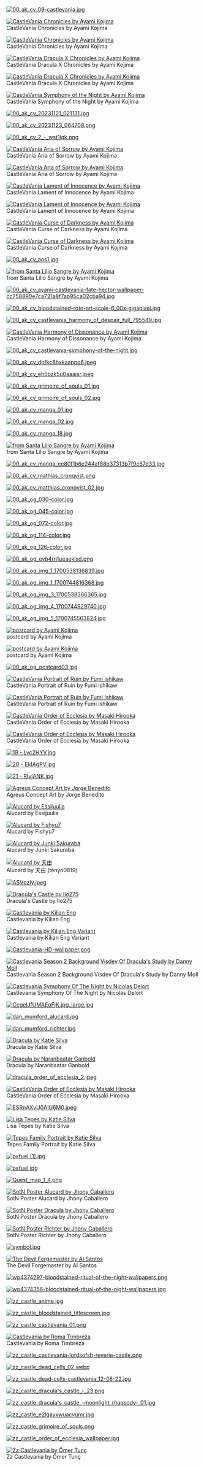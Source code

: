 [![00_ak_cv_09-castlevania.jpg](00_ak_cv_09-castlevania.jpg "00_ak_cv_09-castlevania.jpg")](https://raw.githubusercontent.com/buckmanc/Wallpapers/main/mobile/castlevania/00_ak_cv_09-castlevania.jpg)

[![CastleVania Chronicles by Ayami Kojima](00_ak_cv_10_-_okwphcm.png "CastleVania Chronicles by Ayami Kojima")](https://raw.githubusercontent.com/buckmanc/Wallpapers/main/mobile/castlevania/00_ak_cv_10_-_okwphcm.png)\
CastleVania Chronicles by Ayami Kojima

[![CastleVania Chronicles by Ayami Kojima](00_ak_cv_11_-_fkm5qdq.png "CastleVania Chronicles by Ayami Kojima")](https://raw.githubusercontent.com/buckmanc/Wallpapers/main/mobile/castlevania/00_ak_cv_11_-_fkm5qdq.png)\
CastleVania Chronicles by Ayami Kojima

[![CastleVania Dracula X Chronicles by Ayami Kojima](00_ak_cv_12_-_k4ddwli.png "CastleVania Dracula X Chronicles by Ayami Kojima")](https://raw.githubusercontent.com/buckmanc/Wallpapers/main/mobile/castlevania/00_ak_cv_12_-_k4ddwli.png)\
CastleVania Dracula X Chronicles by Ayami Kojima

[![CastleVania Dracula X Chronicles by Ayami Kojima](00_ak_cv_13_-_r1vgp71.png "CastleVania Dracula X Chronicles by Ayami Kojima")](https://raw.githubusercontent.com/buckmanc/Wallpapers/main/mobile/castlevania/00_ak_cv_13_-_r1vgp71.png)\
CastleVania Dracula X Chronicles by Ayami Kojima

[![CastleVania Symphony of the Night by Ayami Kojima](00_ak_cv_1_-_wyzd3zs.png "CastleVania Symphony of the Night by Ayami Kojima")](https://raw.githubusercontent.com/buckmanc/Wallpapers/main/mobile/castlevania/00_ak_cv_1_-_wyzd3zs.png)\
CastleVania Symphony of the Night by Ayami Kojima

[![00_ak_cv_20231121_021131.jpg](00_ak_cv_20231121_021131.jpg "00_ak_cv_20231121_021131.jpg")](https://raw.githubusercontent.com/buckmanc/Wallpapers/main/mobile/castlevania/00_ak_cv_20231121_021131.jpg)

[![00_ak_cv_20231123_064708.png](00_ak_cv_20231123_064708.png "00_ak_cv_20231123_064708.png")](https://raw.githubusercontent.com/buckmanc/Wallpapers/main/mobile/castlevania/00_ak_cv_20231123_064708.png)

[![00_ak_cv_2_-_wst1iqk.png](00_ak_cv_2_-_wst1iqk.png "00_ak_cv_2_-_wst1iqk.png")](https://raw.githubusercontent.com/buckmanc/Wallpapers/main/mobile/castlevania/00_ak_cv_2_-_wst1iqk.png)

[![CastleVania Aria of Sorrow by Ayami Kojima](00_ak_cv_4_-_gnlbxuj.png "CastleVania Aria of Sorrow by Ayami Kojima")](https://raw.githubusercontent.com/buckmanc/Wallpapers/main/mobile/castlevania/00_ak_cv_4_-_gnlbxuj.png)\
CastleVania Aria of Sorrow by Ayami Kojima

[![CastleVania Aria of Sorrow by Ayami Kojima](00_ak_cv_5_-_tvtvwtu.png "CastleVania Aria of Sorrow by Ayami Kojima")](https://raw.githubusercontent.com/buckmanc/Wallpapers/main/mobile/castlevania/00_ak_cv_5_-_tvtvwtu.png)\
CastleVania Aria of Sorrow by Ayami Kojima

[![CastleVania Lament of Innocence by Ayami Kojima](00_ak_cv_6_-_9a6skuo.jpg "CastleVania Lament of Innocence by Ayami Kojima")](https://raw.githubusercontent.com/buckmanc/Wallpapers/main/mobile/castlevania/00_ak_cv_6_-_9a6skuo.jpg)\
CastleVania Lament of Innocence by Ayami Kojima

[![CastleVania Lament of Innocence by Ayami Kojima](00_ak_cv_7_-_s3mlvy9.png "CastleVania Lament of Innocence by Ayami Kojima")](https://raw.githubusercontent.com/buckmanc/Wallpapers/main/mobile/castlevania/00_ak_cv_7_-_s3mlvy9.png)\
CastleVania Lament of Innocence by Ayami Kojima

[![CastleVania Curse of Darkness by Ayami Kojima](00_ak_cv_8_-_hcr2yau.jpg "CastleVania Curse of Darkness by Ayami Kojima")](https://raw.githubusercontent.com/buckmanc/Wallpapers/main/mobile/castlevania/00_ak_cv_8_-_hcr2yau.jpg)\
CastleVania Curse of Darkness by Ayami Kojima

[![CastleVania Curse of Darkness by Ayami Kojima](00_ak_cv_9_-_cs6igfl.png "CastleVania Curse of Darkness by Ayami Kojima")](https://raw.githubusercontent.com/buckmanc/Wallpapers/main/mobile/castlevania/00_ak_cv_9_-_cs6igfl.png)\
CastleVania Curse of Darkness by Ayami Kojima

[![00_ak_cv_aos1.jpg](00_ak_cv_aos1.jpg "00_ak_cv_aos1.jpg")](https://raw.githubusercontent.com/buckmanc/Wallpapers/main/mobile/castlevania/00_ak_cv_aos1.jpg)

[![from Santa Lilio Sangre by Ayami Kojima](00_ak_cv_artbook21.jpg "from Santa Lilio Sangre by Ayami Kojima")](https://raw.githubusercontent.com/buckmanc/Wallpapers/main/mobile/castlevania/00_ak_cv_artbook21.jpg)\
from Santa Lilio Sangre by Ayami Kojima

[![00_ak_cv_ayami-castlevania-fate-hector-wallpaper-cc758890e7ca721a8f7ab95ca02cba94.jpg](00_ak_cv_ayami-castlevania-fate-hector-wallpaper-cc758890e7ca721a8f7ab95ca02cba94.jpg "00_ak_cv_ayami-castlevania-fate-hector-wallpaper-cc758890e7ca721a8f7ab95ca02cba94.jpg")](https://raw.githubusercontent.com/buckmanc/Wallpapers/main/mobile/castlevania/00_ak_cv_ayami-castlevania-fate-hector-wallpaper-cc758890e7ca721a8f7ab95ca02cba94.jpg)

[![00_ak_cv_bloodstained-rotn-art-scale-6_00x-gigapixel.jpg](00_ak_cv_bloodstained-rotn-art-scale-6_00x-gigapixel.jpg "00_ak_cv_bloodstained-rotn-art-scale-6_00x-gigapixel.jpg")](https://raw.githubusercontent.com/buckmanc/Wallpapers/main/mobile/castlevania/00_ak_cv_bloodstained-rotn-art-scale-6_00x-gigapixel.jpg)

[![00_ak_cv_castlevania_harmony_of_despair_full_795549.jpg](00_ak_cv_castlevania_harmony_of_despair_full_795549.jpg "00_ak_cv_castlevania_harmony_of_despair_full_795549.jpg")](https://raw.githubusercontent.com/buckmanc/Wallpapers/main/mobile/castlevania/00_ak_cv_castlevania_harmony_of_despair_full_795549.jpg)

[![CastleVania Harmony of Dissonance by Ayami Kojima](00_ak_cv_castlevania-harmony-of-dissonance.jpg "CastleVania Harmony of Dissonance by Ayami Kojima")](https://raw.githubusercontent.com/buckmanc/Wallpapers/main/mobile/castlevania/00_ak_cv_castlevania-harmony-of-dissonance.jpg)\
CastleVania Harmony of Dissonance by Ayami Kojima

[![00_ak_cv_castlevania-symphony-of-the-night.jpg](00_ak_cv_castlevania-symphony-of-the-night.jpg "00_ak_cv_castlevania-symphony-of-the-night.jpg")](https://raw.githubusercontent.com/buckmanc/Wallpapers/main/mobile/castlevania/00_ak_cv_castlevania-symphony-of-the-night.jpg)

[![00_ak_cv_dpfkc8hxkaappo6.jpeg](00_ak_cv_dpfkc8hxkaappo6.jpeg "00_ak_cv_dpfkc8hxkaappo6.jpeg")](https://raw.githubusercontent.com/buckmanc/Wallpapers/main/mobile/castlevania/00_ak_cv_dpfkc8hxkaappo6.jpeg)

[![00_ak_cv_eh5bzk5u0aaajsr.jpeg](00_ak_cv_eh5bzk5u0aaajsr.jpeg "00_ak_cv_eh5bzk5u0aaajsr.jpeg")](https://raw.githubusercontent.com/buckmanc/Wallpapers/main/mobile/castlevania/00_ak_cv_eh5bzk5u0aaajsr.jpeg)

[![00_ak_cv_grimoire_of_souls_01.jpg](00_ak_cv_grimoire_of_souls_01.jpg "00_ak_cv_grimoire_of_souls_01.jpg")](https://raw.githubusercontent.com/buckmanc/Wallpapers/main/mobile/castlevania/00_ak_cv_grimoire_of_souls_01.jpg)

[![00_ak_cv_grimoire_of_souls_02.jpg](00_ak_cv_grimoire_of_souls_02.jpg "00_ak_cv_grimoire_of_souls_02.jpg")](https://raw.githubusercontent.com/buckmanc/Wallpapers/main/mobile/castlevania/00_ak_cv_grimoire_of_souls_02.jpg)

[![00_ak_cv_manga_01.jpg](00_ak_cv_manga_01.jpg "00_ak_cv_manga_01.jpg")](https://raw.githubusercontent.com/buckmanc/Wallpapers/main/mobile/castlevania/00_ak_cv_manga_01.jpg)

[![00_ak_cv_manga_02.jpg](00_ak_cv_manga_02.jpg "00_ak_cv_manga_02.jpg")](https://raw.githubusercontent.com/buckmanc/Wallpapers/main/mobile/castlevania/00_ak_cv_manga_02.jpg)

[![00_ak_cv_manga_18.jpg](00_ak_cv_manga_18.jpg "00_ak_cv_manga_18.jpg")](https://raw.githubusercontent.com/buckmanc/Wallpapers/main/mobile/castlevania/00_ak_cv_manga_18.jpg)

[![from Santa Lilio Sangre by Ayami Kojima](00_ak_cv_manga_artbook26.jpg "from Santa Lilio Sangre by Ayami Kojima")](https://raw.githubusercontent.com/buckmanc/Wallpapers/main/mobile/castlevania/00_ak_cv_manga_artbook26.jpg)\
from Santa Lilio Sangre by Ayami Kojima

[![00_ak_cv_manga_ee80f1b6e244af88b37313b7f9c67d33.jpg](00_ak_cv_manga_ee80f1b6e244af88b37313b7f9c67d33.jpg "00_ak_cv_manga_ee80f1b6e244af88b37313b7f9c67d33.jpg")](https://raw.githubusercontent.com/buckmanc/Wallpapers/main/mobile/castlevania/00_ak_cv_manga_ee80f1b6e244af88b37313b7f9c67d33.jpg)

[![00_ak_cv_mathias_cronqvist.png](00_ak_cv_mathias_cronqvist.png "00_ak_cv_mathias_cronqvist.png")](https://raw.githubusercontent.com/buckmanc/Wallpapers/main/mobile/castlevania/00_ak_cv_mathias_cronqvist.png)

[![00_ak_cv_matthias_cronqvist_02.jpg](00_ak_cv_matthias_cronqvist_02.jpg "00_ak_cv_matthias_cronqvist_02.jpg")](https://raw.githubusercontent.com/buckmanc/Wallpapers/main/mobile/castlevania/00_ak_cv_matthias_cronqvist_02.jpg)

[![00_ak_og_030-color.jpg](00_ak_og_030-color.jpg "00_ak_og_030-color.jpg")](https://raw.githubusercontent.com/buckmanc/Wallpapers/main/mobile/castlevania/00_ak_og_030-color.jpg)

[![00_ak_og_045-color.jpg](00_ak_og_045-color.jpg "00_ak_og_045-color.jpg")](https://raw.githubusercontent.com/buckmanc/Wallpapers/main/mobile/castlevania/00_ak_og_045-color.jpg)

[![00_ak_og_072-color.jpg](00_ak_og_072-color.jpg "00_ak_og_072-color.jpg")](https://raw.githubusercontent.com/buckmanc/Wallpapers/main/mobile/castlevania/00_ak_og_072-color.jpg)

[![00_ak_og_114-color.jpg](00_ak_og_114-color.jpg "00_ak_og_114-color.jpg")](https://raw.githubusercontent.com/buckmanc/Wallpapers/main/mobile/castlevania/00_ak_og_114-color.jpg)

[![00_ak_og_126-color.jpg](00_ak_og_126-color.jpg "00_ak_og_126-color.jpg")](https://raw.githubusercontent.com/buckmanc/Wallpapers/main/mobile/castlevania/00_ak_og_126-color.jpg)

[![00_ak_og_eyb4rn1ueaeklsd.png](00_ak_og_eyb4rn1ueaeklsd.png "00_ak_og_eyb4rn1ueaeklsd.png")](https://raw.githubusercontent.com/buckmanc/Wallpapers/main/mobile/castlevania/00_ak_og_eyb4rn1ueaeklsd.png)

[![00_ak_og_img_1_1700538136839.jpg](00_ak_og_img_1_1700538136839.jpg "00_ak_og_img_1_1700538136839.jpg")](https://raw.githubusercontent.com/buckmanc/Wallpapers/main/mobile/castlevania/00_ak_og_img_1_1700538136839.jpg)

[![00_ak_og_img_1_1700744816368.jpg](00_ak_og_img_1_1700744816368.jpg "00_ak_og_img_1_1700744816368.jpg")](https://raw.githubusercontent.com/buckmanc/Wallpapers/main/mobile/castlevania/00_ak_og_img_1_1700744816368.jpg)

[![00_ak_og_img_3_1700538366365.jpg](00_ak_og_img_3_1700538366365.jpg "00_ak_og_img_3_1700538366365.jpg")](https://raw.githubusercontent.com/buckmanc/Wallpapers/main/mobile/castlevania/00_ak_og_img_3_1700538366365.jpg)

[![00_ak_og_img_4_1700744929740.jpg](00_ak_og_img_4_1700744929740.jpg "00_ak_og_img_4_1700744929740.jpg")](https://raw.githubusercontent.com/buckmanc/Wallpapers/main/mobile/castlevania/00_ak_og_img_4_1700744929740.jpg)

[![00_ak_og_img_5_1700745563824.jpg](00_ak_og_img_5_1700745563824.jpg "00_ak_og_img_5_1700745563824.jpg")](https://raw.githubusercontent.com/buckmanc/Wallpapers/main/mobile/castlevania/00_ak_og_img_5_1700745563824.jpg)

[![postcard by Ayami Kojima](00_ak_og_postcard01.jpg "postcard by Ayami Kojima")](https://raw.githubusercontent.com/buckmanc/Wallpapers/main/mobile/castlevania/00_ak_og_postcard01.jpg)\
postcard by Ayami Kojima

[![postcard by Ayami Kojima](00_ak_og_postcard02.jpg "postcard by Ayami Kojima")](https://raw.githubusercontent.com/buckmanc/Wallpapers/main/mobile/castlevania/00_ak_og_postcard02.jpg)\
postcard by Ayami Kojima

[![00_ak_og_postcard03.jpg](00_ak_og_postcard03.jpg "00_ak_og_postcard03.jpg")](https://raw.githubusercontent.com/buckmanc/Wallpapers/main/mobile/castlevania/00_ak_og_postcard03.jpg)

[![CastleVania Portrait of Ruin by Fumi Ishikaw](14%20-%20pdydhcq.jpg "CastleVania Portrait of Ruin by Fumi Ishikaw")](https://raw.githubusercontent.com/buckmanc/Wallpapers/main/mobile/castlevania/14%20-%20pdydhcq.jpg)\
CastleVania Portrait of Ruin by Fumi Ishikaw

[![CastleVania Portrait of Ruin by Fumi Ishikaw](15%20-%20NKpvJxO.jpg "CastleVania Portrait of Ruin by Fumi Ishikaw")](https://raw.githubusercontent.com/buckmanc/Wallpapers/main/mobile/castlevania/15%20-%20NKpvJxO.jpg)\
CastleVania Portrait of Ruin by Fumi Ishikaw

[![CastleVania Order of Ecclesia by Masaki Hirooka](16%20-%20uBD0R8V.jpg "CastleVania Order of Ecclesia by Masaki Hirooka")](https://raw.githubusercontent.com/buckmanc/Wallpapers/main/mobile/castlevania/16%20-%20uBD0R8V.jpg)\
CastleVania Order of Ecclesia by Masaki Hirooka

[![CastleVania Order of Ecclesia by Masaki Hirooka](17%20-%209WN4MMr.png "CastleVania Order of Ecclesia by Masaki Hirooka")](https://raw.githubusercontent.com/buckmanc/Wallpapers/main/mobile/castlevania/17%20-%209WN4MMr.png)\
CastleVania Order of Ecclesia by Masaki Hirooka

[![19 - Lvc2HYV.jpg](19%20-%20Lvc2HYV.jpg "19 - Lvc2HYV.jpg")](https://raw.githubusercontent.com/buckmanc/Wallpapers/main/mobile/castlevania/19%20-%20Lvc2HYV.jpg)

[![20 - EkIAgPV.jpg](20%20-%20EkIAgPV.jpg "20 - EkIAgPV.jpg")](https://raw.githubusercontent.com/buckmanc/Wallpapers/main/mobile/castlevania/20%20-%20EkIAgPV.jpg)

[![21 - RIvjANK.jpg](21%20-%20RIvjANK.jpg "21 - RIvjANK.jpg")](https://raw.githubusercontent.com/buckmanc/Wallpapers/main/mobile/castlevania/21%20-%20RIvjANK.jpg)

[![Agreus Concept Art by Jorge Benedito](Agreus%20Concept%20Art%20by%20jorge-benedito.jpg "Agreus Concept Art by Jorge Benedito")](https://raw.githubusercontent.com/buckmanc/Wallpapers/main/mobile/castlevania/Agreus%20Concept%20Art%20by%20jorge-benedito.jpg)\
Agreus Concept Art by Jorge Benedito

[![Alucard by Essijuulia](Alucard%20by%20essijuulia.jpg "Alucard by Essijuulia")](https://raw.githubusercontent.com/buckmanc/Wallpapers/main/mobile/castlevania/Alucard%20by%20essijuulia.jpg)\
Alucard by Essijuulia

[![Alucard by Fishyu7](alucard%20by%20fishyu7.jpg "Alucard by Fishyu7")](https://raw.githubusercontent.com/buckmanc/Wallpapers/main/mobile/castlevania/alucard%20by%20fishyu7.jpg)\
Alucard by Fishyu7

[![Alucard by Junki Sakuraba](Alucard%20by%20Junki%20Sakuraba.jpeg "Alucard by Junki Sakuraba")](https://raw.githubusercontent.com/buckmanc/Wallpapers/main/mobile/castlevania/Alucard%20by%20Junki%20Sakuraba.jpeg)\
Alucard by Junki Sakuraba

[![Alucard by 天由 ](alucard_by_天由_(tenyo0819).jpg "Alucard by 天由 ")](https://raw.githubusercontent.com/buckmanc/Wallpapers/main/mobile/castlevania/alucard_by_天由_(tenyo0819).jpg)\
Alucard by 天由 (tenyo0819)

[![ASVpzIy.jpeg](ASVpzIy.jpeg "ASVpzIy.jpeg")](https://raw.githubusercontent.com/buckmanc/Wallpapers/main/mobile/castlevania/ASVpzIy.jpeg)

[![Dracula's Castle by Ilo275](castle_dracula's_castle_by_ilo275.jpg "Dracula's Castle by Ilo275")](https://raw.githubusercontent.com/buckmanc/Wallpapers/main/mobile/castlevania/castle_dracula's_castle_by_ilo275.jpg)\
Dracula's Castle by Ilo275

[![Castlevania by Kilian Eng](castlevania_by_kilian_eng.jpeg "Castlevania by Kilian Eng")](https://raw.githubusercontent.com/buckmanc/Wallpapers/main/mobile/castlevania/castlevania_by_kilian_eng.jpeg)\
Castlevania by Kilian Eng

[![Castlevania by Kilian Eng Variant](castlevania-by-kilian-eng-variant.jpg "Castlevania by Kilian Eng Variant")](https://raw.githubusercontent.com/buckmanc/Wallpapers/main/mobile/castlevania/castlevania-by-kilian-eng-variant.jpg)\
Castlevania by Kilian Eng Variant

[![Castlevania-HD-wallpaper.png](Castlevania-HD-wallpaper.png "Castlevania-HD-wallpaper.png")](https://raw.githubusercontent.com/buckmanc/Wallpapers/main/mobile/castlevania/Castlevania-HD-wallpaper.png)

[![Castlevania Season 2 Background  Visdev Of Dracula's Study by Danny Moll](Castlevania_Season_2_Background-_Visdev_of_Dracula's_Study_by_Danny_Moll.jpg "Castlevania Season 2 Background  Visdev Of Dracula's Study by Danny Moll")](https://raw.githubusercontent.com/buckmanc/Wallpapers/main/mobile/castlevania/Castlevania_Season_2_Background-_Visdev_of_Dracula's_Study_by_Danny_Moll.jpg)\
Castlevania Season 2 Background  Visdev Of Dracula's Study by Danny Moll

[![Castlevania Symphony Of The Night by Nicolas Delort](castlevania_symphony_of_the_night_by_nicolas_delort.jpg "Castlevania Symphony Of The Night by Nicolas Delort")](https://raw.githubusercontent.com/buckmanc/Wallpapers/main/mobile/castlevania/castlevania_symphony_of_the_night_by_nicolas_delort.jpg)\
Castlevania Symphony Of The Night by Nicolas Delort

[![CcgelJfUMAEoFjK.jpg_large.jpg](CcgelJfUMAEoFjK.jpg_large.jpg "CcgelJfUMAEoFjK.jpg_large.jpg")](https://raw.githubusercontent.com/buckmanc/Wallpapers/main/mobile/castlevania/CcgelJfUMAEoFjK.jpg_large.jpg)

[![dan_mumford_alucard.jpg](dan_mumford_alucard.jpg "dan_mumford_alucard.jpg")](https://raw.githubusercontent.com/buckmanc/Wallpapers/main/mobile/castlevania/dan_mumford_alucard.jpg)

[![dan_mumford_richter.jpg](dan_mumford_richter.jpg "dan_mumford_richter.jpg")](https://raw.githubusercontent.com/buckmanc/Wallpapers/main/mobile/castlevania/dan_mumford_richter.jpg)

[![Dracula by Katie Silva](Dracula_by_katie_silva.jpg "Dracula by Katie Silva")](https://raw.githubusercontent.com/buckmanc/Wallpapers/main/mobile/castlevania/Dracula_by_katie_silva.jpg)\
Dracula by Katie Silva

[![Dracula by Naranbaatar Ganbold](dracula%20by%20naranbaatar-ganbold.jpg "Dracula by Naranbaatar Ganbold")](https://raw.githubusercontent.com/buckmanc/Wallpapers/main/mobile/castlevania/dracula%20by%20naranbaatar-ganbold.jpg)\
Dracula by Naranbaatar Ganbold

[![dracula_order_of_ecclesia_2.jpeg](dracula_order_of_ecclesia_2.jpeg "dracula_order_of_ecclesia_2.jpeg")](https://raw.githubusercontent.com/buckmanc/Wallpapers/main/mobile/castlevania/dracula_order_of_ecclesia_2.jpeg)

[![CastleVania Order of Ecclesia by Masaki Hirooka](dracula_order_of_ecclesia.jpg "CastleVania Order of Ecclesia by Masaki Hirooka")](https://raw.githubusercontent.com/buckmanc/Wallpapers/main/mobile/castlevania/dracula_order_of_ecclesia.jpg)\
CastleVania Order of Ecclesia by Masaki Hirooka

[![ESRnAXvU0AIU6M0.jpeg](ESRnAXvU0AIU6M0.jpeg "ESRnAXvU0AIU6M0.jpeg")](https://raw.githubusercontent.com/buckmanc/Wallpapers/main/mobile/castlevania/ESRnAXvU0AIU6M0.jpeg)

[![Lisa Tepes by Katie Silva](portrait_lisa_tepes_by_katie_silva.jpg "Lisa Tepes by Katie Silva")](https://raw.githubusercontent.com/buckmanc/Wallpapers/main/mobile/castlevania/portrait_lisa_tepes_by_katie_silva.jpg)\
Lisa Tepes by Katie Silva

[![Tepes Family Portrait by Katie Silva](portrait_tepes_family_portrait_by_katie_silva.png "Tepes Family Portrait by Katie Silva")](https://raw.githubusercontent.com/buckmanc/Wallpapers/main/mobile/castlevania/portrait_tepes_family_portrait_by_katie_silva.png)\
Tepes Family Portrait by Katie Silva

[![pxfuel (1).jpg](pxfuel%20(1).jpg "pxfuel (1).jpg")](https://raw.githubusercontent.com/buckmanc/Wallpapers/main/mobile/castlevania/pxfuel%20(1).jpg)

[![pxfuel.jpg](pxfuel.jpg "pxfuel.jpg")](https://raw.githubusercontent.com/buckmanc/Wallpapers/main/mobile/castlevania/pxfuel.jpg)

[![Quest_map_1_4.png](Quest_map_1_4.png "Quest_map_1_4.png")](https://raw.githubusercontent.com/buckmanc/Wallpapers/main/mobile/castlevania/Quest_map_1_4.png)

[![SotN Poster   Alucard by Jhony Caballero](SotN%20Poster%20-%20Alucard%20by%20Jhony%20Caballero.jpg "SotN Poster   Alucard by Jhony Caballero")](https://raw.githubusercontent.com/buckmanc/Wallpapers/main/mobile/castlevania/SotN%20Poster%20-%20Alucard%20by%20Jhony%20Caballero.jpg)\
SotN Poster   Alucard by Jhony Caballero

[![SotN Poster   Dracula by Jhony Caballero](SotN%20Poster%20-%20Dracula%20by%20Jhony%20Caballero.jpg "SotN Poster   Dracula by Jhony Caballero")](https://raw.githubusercontent.com/buckmanc/Wallpapers/main/mobile/castlevania/SotN%20Poster%20-%20Dracula%20by%20Jhony%20Caballero.jpg)\
SotN Poster   Dracula by Jhony Caballero

[![SotN Poster   Richter by Jhony Caballero](SotN%20Poster%20-%20Richter%20by%20Jhony%20Caballero.jpg "SotN Poster   Richter by Jhony Caballero")](https://raw.githubusercontent.com/buckmanc/Wallpapers/main/mobile/castlevania/SotN%20Poster%20-%20Richter%20by%20Jhony%20Caballero.jpg)\
SotN Poster   Richter by Jhony Caballero

[![symbol.jpg](symbol.jpg "symbol.jpg")](https://raw.githubusercontent.com/buckmanc/Wallpapers/main/mobile/castlevania/symbol.jpg)

[![The Devil Forgemaster by Al Santos](The%20Devil%20Forgemaster%20by%20Al%20Santos.jpg "The Devil Forgemaster by Al Santos")](https://raw.githubusercontent.com/buckmanc/Wallpapers/main/mobile/castlevania/The%20Devil%20Forgemaster%20by%20Al%20Santos.jpg)\
The Devil Forgemaster by Al Santos

[![wp4374297-bloodstained-ritual-of-the-night-wallpapers.png](wp4374297-bloodstained-ritual-of-the-night-wallpapers.png "wp4374297-bloodstained-ritual-of-the-night-wallpapers.png")](https://raw.githubusercontent.com/buckmanc/Wallpapers/main/mobile/castlevania/wp4374297-bloodstained-ritual-of-the-night-wallpapers.png)

[![wp4374356-bloodstained-ritual-of-the-night-wallpapers.jpg](wp4374356-bloodstained-ritual-of-the-night-wallpapers.jpg "wp4374356-bloodstained-ritual-of-the-night-wallpapers.jpg")](https://raw.githubusercontent.com/buckmanc/Wallpapers/main/mobile/castlevania/wp4374356-bloodstained-ritual-of-the-night-wallpapers.jpg)

[![zz_castle_anime.jpg](zz_castle_anime.jpg "zz_castle_anime.jpg")](https://raw.githubusercontent.com/buckmanc/Wallpapers/main/mobile/castlevania/zz_castle_anime.jpg)

[![zz_castle_bloodstained_titlescreen.jpg](zz_castle_bloodstained_titlescreen.jpg "zz_castle_bloodstained_titlescreen.jpg")](https://raw.githubusercontent.com/buckmanc/Wallpapers/main/mobile/castlevania/zz_castle_bloodstained_titlescreen.jpg)

[![zz_castle_castlevania_01.png](zz_castle_castlevania_01.png "zz_castle_castlevania_01.png")](https://raw.githubusercontent.com/buckmanc/Wallpapers/main/mobile/castlevania/zz_castle_castlevania_01.png)

[![Castlevania by Roma Timbreza](zz_castle_castlevania-by-roma-timbreza.jpg "Castlevania by Roma Timbreza")](https://raw.githubusercontent.com/buckmanc/Wallpapers/main/mobile/castlevania/zz_castle_castlevania-by-roma-timbreza.jpg)\
Castlevania by Roma Timbreza

[![zz_castle_castlevania-lordsofsh-reverie-castle.png](zz_castle_castlevania-lordsofsh-reverie-castle.png "zz_castle_castlevania-lordsofsh-reverie-castle.png")](https://raw.githubusercontent.com/buckmanc/Wallpapers/main/mobile/castlevania/zz_castle_castlevania-lordsofsh-reverie-castle.png)

[![zz_castle_dead_cells_02.webp](zz_castle_dead_cells_02.webp "zz_castle_dead_cells_02.webp")](https://raw.githubusercontent.com/buckmanc/Wallpapers/main/mobile/castlevania/zz_castle_dead_cells_02.webp)

[![zz_castle_dead-cells-castlevania_12-08-22.jpg](zz_castle_dead-cells-castlevania_12-08-22.jpg "zz_castle_dead-cells-castlevania_12-08-22.jpg")](https://raw.githubusercontent.com/buckmanc/Wallpapers/main/mobile/castlevania/zz_castle_dead-cells-castlevania_12-08-22.jpg)

[![zz_castle_dracula's_castle_-_23.png](zz_castle_dracula's_castle_-_23.png "zz_castle_dracula's_castle_-_23.png")](https://raw.githubusercontent.com/buckmanc/Wallpapers/main/mobile/castlevania/zz_castle_dracula's_castle_-_23.png)

[![zz_castle_dracula's_castle_-_moonlight_rhapsody_-_01.jpg](zz_castle_dracula's_castle_-_moonlight_rhapsody_-_01.jpg "zz_castle_dracula's_castle_-_moonlight_rhapsody_-_01.jpg")](https://raw.githubusercontent.com/buckmanc/Wallpapers/main/mobile/castlevania/zz_castle_dracula's_castle_-_moonlight_rhapsody_-_01.jpg)

[![zz_castle_e2lqayxwuacvumr.jpg](zz_castle_e2lqayxwuacvumr.jpg "zz_castle_e2lqayxwuacvumr.jpg")](https://raw.githubusercontent.com/buckmanc/Wallpapers/main/mobile/castlevania/zz_castle_e2lqayxwuacvumr.jpg)

[![zz_castle_grimoire_of_souls.png](zz_castle_grimoire_of_souls.png "zz_castle_grimoire_of_souls.png")](https://raw.githubusercontent.com/buckmanc/Wallpapers/main/mobile/castlevania/zz_castle_grimoire_of_souls.png)

[![zz_castle_order_of_ecclesia_wallpaper.jpg](zz_castle_order_of_ecclesia_wallpaper.jpg "zz_castle_order_of_ecclesia_wallpaper.jpg")](https://raw.githubusercontent.com/buckmanc/Wallpapers/main/mobile/castlevania/zz_castle_order_of_ecclesia_wallpaper.jpg)

[![Zz Castlevania by Ömer Tunç](zz_castlevania_by_ömer_tunç.jpg "Zz Castlevania by Ömer Tunç")](https://raw.githubusercontent.com/buckmanc/Wallpapers/main/mobile/castlevania/zz_castlevania_by_ömer_tunç.jpg)\
Zz Castlevania by Ömer Tunç

